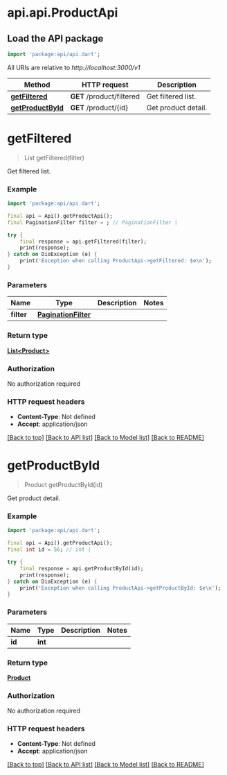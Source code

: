 # api.api.ProductApi

## Load the API package
```dart
import 'package:api/api.dart';
```

All URIs are relative to *http://localhost:3000/v1*

Method | HTTP request | Description
------------- | ------------- | -------------
[**getFiltered**](ProductApi.md#getfiltered) | **GET** /product/filtered | Get filtered list.
[**getProductById**](ProductApi.md#getproductbyid) | **GET** /product/{id} | Get product detail.


# **getFiltered**
> List<Product> getFiltered(filter)

Get filtered list.

### Example
```dart
import 'package:api/api.dart';

final api = Api().getProductApi();
final PaginationFilter filter = ; // PaginationFilter | 

try {
    final response = api.getFiltered(filter);
    print(response);
} catch on DioException (e) {
    print('Exception when calling ProductApi->getFiltered: $e\n');
}
```

### Parameters

Name | Type | Description  | Notes
------------- | ------------- | ------------- | -------------
 **filter** | [**PaginationFilter**](.md)|  | 

### Return type

[**List&lt;Product&gt;**](Product.md)

### Authorization

No authorization required

### HTTP request headers

 - **Content-Type**: Not defined
 - **Accept**: application/json

[[Back to top]](#) [[Back to API list]](../README.md#documentation-for-api-endpoints) [[Back to Model list]](../README.md#documentation-for-models) [[Back to README]](../README.md)

# **getProductById**
> Product getProductById(id)

Get product detail.

### Example
```dart
import 'package:api/api.dart';

final api = Api().getProductApi();
final int id = 56; // int | 

try {
    final response = api.getProductById(id);
    print(response);
} catch on DioException (e) {
    print('Exception when calling ProductApi->getProductById: $e\n');
}
```

### Parameters

Name | Type | Description  | Notes
------------- | ------------- | ------------- | -------------
 **id** | **int**|  | 

### Return type

[**Product**](Product.md)

### Authorization

No authorization required

### HTTP request headers

 - **Content-Type**: Not defined
 - **Accept**: application/json

[[Back to top]](#) [[Back to API list]](../README.md#documentation-for-api-endpoints) [[Back to Model list]](../README.md#documentation-for-models) [[Back to README]](../README.md)


